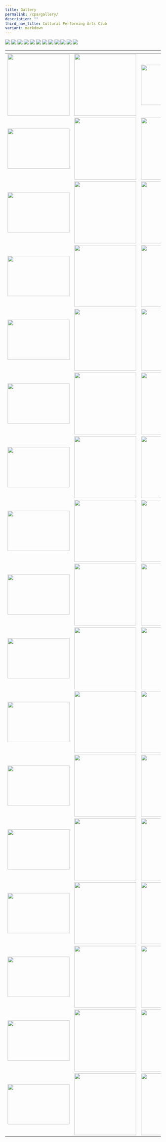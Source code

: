 ```yaml
---
title: Gallery
permalink: /cpa/gallery/
description: ""
third_nav_title: Cultural Performing Arts Club
variant: markdown
---
```


![](/images/Performing%20Arts/Cultural%20Performing%20Arts%20Club/CNY_concert_02.jpg)
![](/images/Performing%20Arts/Cultural%20Performing%20Arts%20Club/Esplanade001.png)
![](/images/Performing%20Arts/Cultural%20Performing%20Arts%20Club/Esplanade002.jpg)
![](/images/Performing%20Arts/Cultural%20Performing%20Arts%20Club/Esplanade003.jpg)
![](/images/Performing%20Arts/Cultural%20Performing%20Arts%20Club/Esplanade004.jpg)
![](/images/Performing%20Arts/Cultural%20Performing%20Arts%20Club/Esplanade005.jpg)
![](/images/Performing%20Arts/Cultural%20Performing%20Arts%20Club/Esplanade006.jpg)
![](/images/Performing%20Arts/Cultural%20Performing%20Arts%20Club/Esplanade007.jpg)
![](/images/Performing%20Arts/Cultural%20Performing%20Arts%20Club/Esplanade008.jpg)
![](/images/Performing%20Arts/Cultural%20Performing%20Arts%20Club/Esplanade009.jpg)
![](/images/Performing%20Arts/Cultural%20Performing%20Arts%20Club/Methodist.jpg)
![](/images/Performing%20Arts/Cultural%20Performing%20Arts%20Club/Open_House.jpg)
<table>
<thead>
  <tr>
    <th style="width:200px"></th>
    <th style="width:200px"></th>
    <th style="width:200px"></th>
		<th style="width:200px"></th>
  </tr>
</thead>
<tbody>
  <tr>
    <td style="text-align:center"><a href="/images/cpa%201.png"> <img src="/images/cpa%201.png" style="width:200px"></a></td>
    <td style="text-align:center"><a href="/images/cpa%202.jpeg"> <img src="/images/cpa%202.jpeg" style="width:200px"></a></td>
    <td style="text-align:center"><a href="/images/cpa%203.png"> <img src="/images/cpa%203.png" style="width:200px; height: 130px"></a></td>
    <td style="text-align:center"><a href="/images/cpa%204.png"> <img src="/images/cpa%204.png" style="width:200px"></a></td>
  </tr>
   <tr>
    <td style="text-align:center"><a href="/images/cpa%205.jpeg"> <img src="/images/cpa%205.jpeg" style="width:200px; height: 130px"></a></td>
    <td style="text-align:center"><a href="/images/cpa%206.jpeg"> <img src="/images/cpa%206.jpeg" style="width:200px"></a></td>
    <td style="text-align:center"><a href="/images/cpa%207.jpeg"> <img src="/images/cpa%207.jpeg" style="width:200px"></a></td>
    <td style="text-align:center"><a href="/images/cpa%208.jpeg"> <img src="/images/cpa%208.jpeg" style="width:200px"></a></td>
  </tr>
	<tr>
    <td style="text-align:center"><a href="/images/cpa%209.jpeg"> <img src="/images/cpa%209.jpeg" style="width:200px; height: 130px"></a></td>
    <td style="text-align:center"><a href="/images/cpa%2010.jpeg"> <img src="/images/cpa%2010.jpeg" style="width:200px"></a></td>
		<td style="text-align:center"><a href="/images/cpa%2011.jpeg"> <img src="/images/cpa%2011.jpeg" style="width:200px"></a></td>
		<td style="text-align:center"><a href="/images/cpa%2012.jpeg"> <img src="/images/cpa%2012.jpeg" style="width:200px"></a></td>
	</tr>
	<tr>
    <td style="text-align:center"><a href="/images/cpa%2013.jpeg"> <img src="/images/cpa%2013.jpeg" style="width:200px; height: 130px"></a></td>
    <td style="text-align:center"><a href="/images/cpa%2014.jpeg"> <img src="/images/cpa%2014.jpeg" style="width:200px"></a></td>
		<td style="text-align:center"><a href="/images/cpa%2015.jpeg"> <img src="/images/cpa%2015.jpeg" style="width:200px"></a></td>
		<td style="text-align:center"><a href="/images/cpa%2016.jpeg"> <img src="/images/cpa%2016.jpeg" style="width:200px"></a></td>
	</tr>
	<tr>
    <td style="text-align:center"><a href="/images/cpa%2017.jpeg"> <img src="/images/cpa%2017.jpeg" style="width:200px; height: 130px"></a></td>
    <td style="text-align:center"><a href="/images/cpa%2018.jpeg"> <img src="/images/cpa%2018.jpeg" style="width:200px"></a></td>
		<td style="text-align:center"><a href="/images/cpa%2019.jpeg"> <img src="/images/cpa%2019.jpeg" style="width:200px"></a></td>
		<td style="text-align:center"><a href="/images/cpa%2020.jpeg"> <img src="/images/cpa%2020.jpeg" style="width:200px"></a></td>
	</tr>
	<tr>
    <td style="text-align:center"><a href="/images/cpa%2021.jpeg"> <img src="/images/cpa%2021.jpeg" style="width:200px; height: 130px"></a></td>
    <td style="text-align:center"><a href="/images/cpa%2022.jpeg"> <img src="/images/cpa%2022.jpeg" style="width:200px"></a></td>
		<td style="text-align:center"><a href="/images/cpa%2023.jpeg"> <img src="/images/cpa%2023.jpeg" style="width:200px"></a></td>
		<td style="text-align:center"><a href="/images/cpa%2024.jpeg"> <img src="/images/cpa%2024.jpeg" style="width:200px"></a></td>
	</tr>
	<tr>
    <td style="text-align:center"><a href="/images/cpa%2025.jpeg"> <img src="/images/cpa%2025.jpeg" style="width:200px; height: 130px"></a></td>
    <td style="text-align:center"><a href="/images/cpa%2026.jpeg"> <img src="/images/cpa%2026.jpeg" style="width:200px"></a></td>
		<td style="text-align:center"><a href="/images/cpa%2027.jpeg"> <img src="/images/cpa%2027.jpeg" style="width:200px"></a></td>
		<td style="text-align:center"><a href="/images/cpa%2028.jpeg"> <img src="/images/cpa%2028.jpeg" style="width:200px"></a></td>
	</tr>
	<tr>
    <td style="text-align:center"><a href="/images/cpa%2029.jpeg"> <img src="/images/cpa%2029.jpeg" style="width:200px; height: 130px"></a></td>
    <td style="text-align:center"><a href="/images/cpa%2030.jpeg"> <img src="/images/cpa%2030.jpeg" style="width:200px"></a></td>
		<td style="text-align:center"><a href="/images/cpa%2031.jpeg"> <img src="/images/cpa%2031.jpeg" style="width:200px"></a></td>
		<td style="text-align:center"><a href="/images/cpa%2032.jpeg"> <img src="/images/cpa%2032.jpeg" style="width:200px"></a></td>
	</tr>
	<tr>
    <td style="text-align:center"><a href="/images/cpa%2033.jpeg"> <img src="/images/cpa%2033.jpeg" style="width:200px; height: 130px"></a></td>
    <td style="text-align:center"><a href="/images/cpa%2034.jpeg"> <img src="/images/cpa%2034.jpeg" style="width:200px"></a></td>
		<td style="text-align:center"><a href="/images/cpa%2035.jpeg"> <img src="/images/cpa%2035.jpeg" style="width:200px"></a></td>
		<td style="text-align:center"><a href="/images/cpa%2036.jpeg"> <img src="/images/cpa%2036.jpeg" style="width:200px"></a></td>
	</tr>
	<tr>
    <td style="text-align:center"><a href="/images/cpa%2037.jpeg"> <img src="/images/cpa%2037.jpeg" style="width:200px; height: 130px"></a></td>
    <td style="text-align:center"><a href="/images/cpa%2038.jpeg"> <img src="/images/cpa%2038.jpeg" style="width:200px"></a></td>
		<td style="text-align:center"><a href="/images/cpa%2039.jpeg"> <img src="/images/cpa%2039.jpeg" style="width:200px"></a></td>
		<td style="text-align:center"><a href="/images/cpa%2040.jpeg"> <img src="/images/cpa%2040.jpeg" style="width:200px"></a></td>
	</tr>
	<tr>
    <td style="text-align:center"><a href="/images/cpa%2041.jpeg"> <img src="/images/cpa%2041.jpeg" style="width:200px; height: 130px"></a></td>
    <td style="text-align:center"><a href="/images/cpa%2042.jpeg"> <img src="/images/cpa%2042.jpeg" style="width:200px"></a></td>
		<td style="text-align:center"><a href="/images/cpa%2043.jpeg"> <img src="/images/cpa%2043.jpeg" style="width:200px"></a></td>
		<td style="text-align:center"><a href="/images/cpa%2044.jpeg"> <img src="/images/cpa%2044.jpeg" style="width:200px"></a></td>
	</tr>
	<tr>
    <td style="text-align:center"><a href="/images/cpa%2045.jpeg"> <img src="/images/cpa%2045.jpeg" style="width:200px; height: 130px"></a></td>
    <td style="text-align:center"><a href="/images/cpa%2046.jpeg"> <img src="/images/cpa%2046.jpeg" style="width:200px"></a></td>
		<td style="text-align:center"><a href="/images/cpa%2047.jpeg"> <img src="/images/cpa%2047.jpeg" style="width:200px"></a></td>
		<td style="text-align:center"><a href="/images/cpa%2048.jpeg"> <img src="/images/cpa%2048.jpeg" style="width:200px"></a></td>
	</tr>
	<tr>
    <td style="text-align:center"><a href="/images/cpa%2049.jpeg"> <img src="/images/cpa%2049.jpeg" style="width:200px; height: 130px"></a></td>
    <td style="text-align:center"><a href="/images/cpa%2050.jpeg"> <img src="/images/cpa%2050.jpeg" style="width:200px"></a></td>
		<td style="text-align:center"><a href="/images/cpa%2051.jpeg"> <img src="/images/cpa%2051.jpeg" style="width:200px"></a></td>
		<td style="text-align:center"><a href="/images/cpa%2052.jpeg"> <img src="/images/cpa%2052.jpeg" style="width:200px"></a></td>
	</tr>
	<tr>
    <td style="text-align:center"><a href="/images/cpa%2053.jpeg"> <img src="/images/cpa%2053.jpeg" style="width:200px; height: 130px"></a></td>
    <td style="text-align:center"><a href="/images/cpa%2054.jpeg"> <img src="/images/cpa%2054.jpeg" style="width:200px"></a></td>
		<td style="text-align:center"><a href="/images/cpa%2055.jpeg"> <img src="/images/cpa%2055.jpeg" style="width:200px"></a></td>
		<td style="text-align:center"><a href="/images/cpa%2056.jpeg"> <img src="/images/cpa%2056.jpeg" style="width:200px"></a></td>
	</tr>
	<tr>
    <td style="text-align:center"><a href="/images/cpa%2057.jpeg"> <img src="/images/cpa%2057.jpeg" style="width:200px; height: 130px"></a></td>
    <td style="text-align:center"><a href="/images/cpa%2058.jpeg"> <img src="/images/cpa%2058.jpeg" style="width:200px"></a></td>
		<td style="text-align:center"><a href="/images/cpa%2059.jpeg"> <img src="/images/cpa%2059.jpeg" style="width:200px"></a></td>
		<td style="text-align:center"><a href="/images/cpa%2060.jpeg"> <img src="/images/cpa%2060.jpeg" style="width:200px"></a></td>
	</tr>
	<tr>
    <td style="text-align:center"><a href="/images/cpa%2061.jpeg"> <img src="/images/cpa%2061.jpeg" style="width:200px; height: 130px"></a></td>
    <td style="text-align:center"><a href="/images/cpa%2062.jpeg"> <img src="/images/cpa%2062.jpeg" style="width:200px"></a></td>
		<td style="text-align:center"><a href="/images/cpa%2063.jpeg"> <img src="/images/cpa%2063.jpeg" style="width:200px"></a></td>
		<td style="text-align:center"><a href="/images/cpa%2064.jpeg"> <img src="/images/cpa%2064.jpeg" style="width:200px"></a></td>
	</tr>
	<tr>
    <td style="text-align:center"><a href="/images/cpa%2065.jpeg"> <img src="/images/cpa%2065.jpeg" style="width:200px; height: 130px"></a></td>
    <td style="text-align:center"><a href="/images/cpa%2066.jpeg"> <img src="/images/cpa%2066.jpeg" style="width:200px"></a></td>
		<td style="text-align:center"><a href="/images/cpa%2067.jpeg"> <img src="/images/cpa%2067.jpeg" style="width:200px"></a></td>
		<td style="text-align:center"><a href="/images/cpa%2068.jpeg"> <img src="/images/cpa%2068.jpeg" style="width:200px"></a></td>
	</tr>
</tbody>
</table>